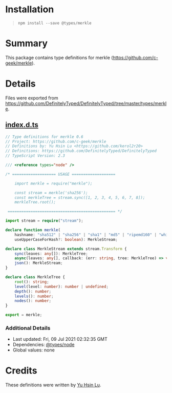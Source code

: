 # Installation
> `npm install --save @types/merkle`

# Summary
This package contains type definitions for merkle (https://github.com/c-geek/merkle).

# Details
Files were exported from https://github.com/DefinitelyTyped/DefinitelyTyped/tree/master/types/merkle.
## [index.d.ts](https://github.com/DefinitelyTyped/DefinitelyTyped/tree/master/types/merkle/index.d.ts)
````ts
// Type definitions for merkle 0.6
// Project: https://github.com/c-geek/merkle
// Definitions by: Yu Hsin Lu <https://github.com/kerol2r20>
// Definitions: https://github.com/DefinitelyTyped/DefinitelyTyped
// TypeScript Version: 2.3

/// <reference types="node" />

/* =================== USAGE ===================

    import merkle = require("merkle");

    const stream = merkle('sha256');
    const merkleTree = stream.sync([1, 2, 3, 4, 5, 6, 7, 8]);
    merkleTree.root();

 =============================================== */

import stream = require("stream");

declare function merkle(
    hashname: "sha512" | "sha256" | "sha1" | "md5" | "ripemd160" | "whirlpool" | "none",
    useUpperCaseForHash?: boolean): MerkleStream;

declare class MerkleStream extends stream.Transform {
    sync(leaves: any[]): MerkleTree;
    async(leaves: any[], callback: (err: string, tree: MerkleTree) => void): void;
    json(): MerkleStream;
}

declare class MerkleTree {
    root(): string;
    level(level: number): number | undefined;
    depth(): number;
    levels(): number;
    nodes(): number;
}

export = merkle;

````

### Additional Details
 * Last updated: Fri, 09 Jul 2021 02:32:35 GMT
 * Dependencies: [@types/node](https://npmjs.com/package/@types/node)
 * Global values: none

# Credits
These definitions were written by [Yu Hsin Lu](https://github.com/kerol2r20).
